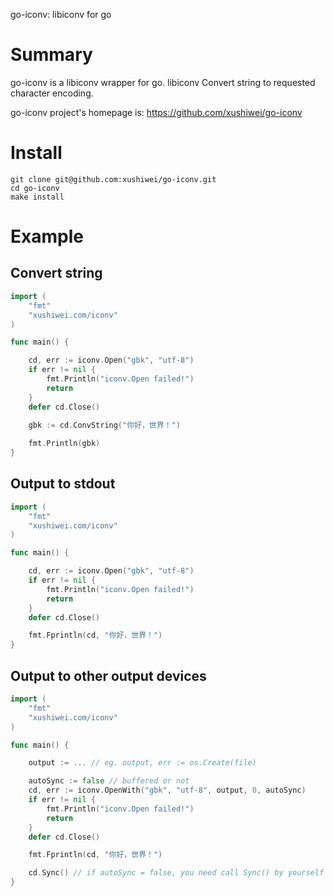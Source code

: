go-iconv: libiconv for go

# Summary

go-iconv is a libiconv wrapper for go. libiconv Convert string to requested character encoding.

go-iconv project's homepage is: https://github.com/xushiwei/go-iconv


# Install

```
git clone git@github.com:xushiwei/go-iconv.git
cd go-iconv
make install
```

# Example

## Convert string

```go
import (
    "fmt"
    "xushiwei.com/iconv"
)

func main() {

    cd, err := iconv.Open("gbk", "utf-8")
    if err != nil {
        fmt.Println("iconv.Open failed!")
        return
    }
    defer cd.Close()

	gbk := cd.ConvString("你好，世界！")
	
    fmt.Println(gbk)
}
```

## Output to stdout

```go
import (
    "fmt"
    "xushiwei.com/iconv"
)

func main() {

    cd, err := iconv.Open("gbk", "utf-8")
    if err != nil {
        fmt.Println("iconv.Open failed!")
        return
    }
    defer cd.Close()

    fmt.Fprintln(cd, "你好，世界！")
}
```

## Output to other output devices

```go
import (
    "fmt"
    "xushiwei.com/iconv"
)

func main() {

    output := ... // eg. output, err := os.Create(file)

    autoSync := false // buffered or not
    cd, err := iconv.OpenWith("gbk", "utf-8", output, 0, autoSync)
    if err != nil {
        fmt.Println("iconv.Open failed!")
        return
    }
    defer cd.Close()

    fmt.Fprintln(cd, "你好，世界！")

    cd.Sync() // if autoSync = false, you need call Sync() by yourself
}
```

